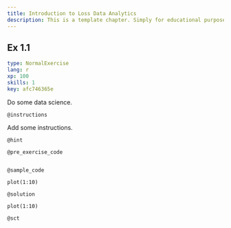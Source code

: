 ```yaml
---
title: Introduction to Loss Data Analytics
description: This is a template chapter. Simply for educational purposes.
---
```


## Ex 1.1

```yaml
type: NormalExercise
lang: r
xp: 100
skills: 1
key: afc746365e
```

Do some data science.

`@instructions`

Add some instructions.

`@hint`


`@pre_exercise_code`

```{r}

```

`@sample_code`

```{r}
plot(1:10)
```

`@solution`

```{r}
plot(1:10)
```

`@sct`

```{r}

```
